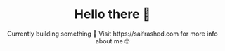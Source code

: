 # <h1 align="center"> Hello there 👋 </h1>

<p align="center">
Currently building something 🤩 
Visit https://saifrashed.com for more info about me 🤓
</p>
